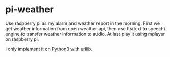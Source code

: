 # pi-weather
Use raspberry pi as my alarm and weather report in the morning. First we get weather information from open weather api, then use tts(text to speech) engine to transfer weather information to audio. At last play it using mplayer on raspberry pi.

I only implement it on Python3 with urllib.
